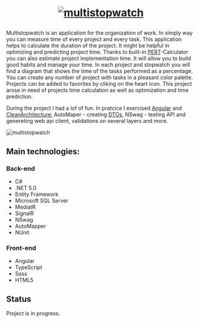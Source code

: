 # <a href="https://wiktoriaskorek.com/"><p align="center"><img src="https://user-images.githubusercontent.com/52860350/128186863-29be9f4a-9a6a-4677-a0f8-2833853e111e.png" alt="multistopwatch"/></p><a/>
  
Multistopwatch is an application for the organization of work. In simply way you can measure time of every project and every task. This application helps to calculate the duration of the project. It might be helpful in optimizing and predicting project time. Thanks to built-in <a href="https://www.linkedin.com/pulse/what-pert-how-can-we-use-dave-fourie-pmp-prince2-/">PERT</a>-Calculator you can also estimate project implementation time.  It will allow you to build good habits and manage your time. In each project and stopwatch you will find a diagram that shows the time of the tasks performed as a percentage. 
You can create any number of project with tasks in a pleasant color palette. Projects can be added to favorites by cliking on the heart icon. This project arose in need of projects time calculation as well as optimization and time prediction.

During the project I had a lof of fun. In pratcice I exercised <a href="https://angular.io/">Angular</a> and <a href="https://github.com/jasontaylordev/CleanArchitecture">CleanArchitecture:</a> AutoMaper - creating <a href="https://www.infoworld.com/article/3192900/how-to-work-with-automapper-in-csharp.html">DTOs</a>, NSwag - testing API and genereting web api client, validations on several layers and more.

![multistopwatch](https://user-images.githubusercontent.com/52860350/123107278-ad42e980-d439-11eb-8e12-1677857b525a.jpg)

## Main technologies: 

### Back-end
 * C#
 * .NET 5.0
 * Entity Framework
 * Microsoft SQL Server
 * MediatR
 * SignalR
 * NSwag
 * AutoMapper
 * NUnit

### Front-end
 * Angular
 * TypeScript
 * Sass
 * HTML5

## Status
Project is in progress.


